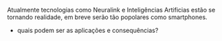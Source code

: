 Atualmente tecnologias como Neuralink e Inteligências Artificias estão se tornando realidade, em breve serão tão popolares como smartphones.

- quais podem ser as aplicações e consequências?